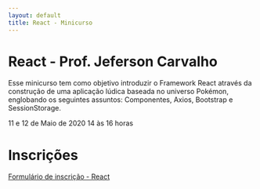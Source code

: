 ```yaml
---
layout: default
title: React - Minicurso
---
```


# React - Prof. Jeferson Carvalho

Esse minicurso tem como objetivo introduzir o Framework React através da construção de uma aplicação lúdica baseada no universo Pokémon, englobando os seguintes assuntos: Componentes, Axios, Bootstrap e SessionStorage.


<i class="fa fa-calendar-check-o" aria-hidden="true"></i> 11 e 12 de Maio de 2020
<i class="fa fa-clock-o" aria-hidden="true"></i> 14 às 16 horas

# Inscrições

[Formulário de inscrição - React](https://bit.ly/2YHpOHa)